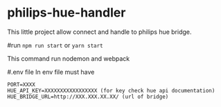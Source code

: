 # philips-hue-handler
This little project allow connect and handle to philips hue bridge.

#run
`npm run start` or `yarn start`

This command run nodemon and webpack

#.env file
In env file must have
```
PORT=XXXX
HUE_API_KEY=XXXXXXXXXXXXXXXXX (for key check hue api documentation)
HUE_BRIDGE_URL=http://XXX.XXX.XX.XX/ (url of bridge)
```
